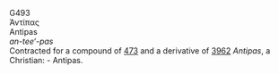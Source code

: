 <body>
  <p>G493<br>  Ἀντίπας  <br> Antipas  <br><i>an-tee‘-pas </i><br>Contracted for a compound of <a href="g0473.htm">473</a> and a derivative of <a href="g3962.htm">3962</a>  <i>Antipas</i>, a Christian: - Antipas.<br></p>
 </body>